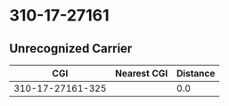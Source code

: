 # 310-17-27161
## Unrecognized Carrier


| CGI | Nearest CGI | Distance |
|-----|-------------|----------|
| 310-17-27161-325 |  | 0.0 |
